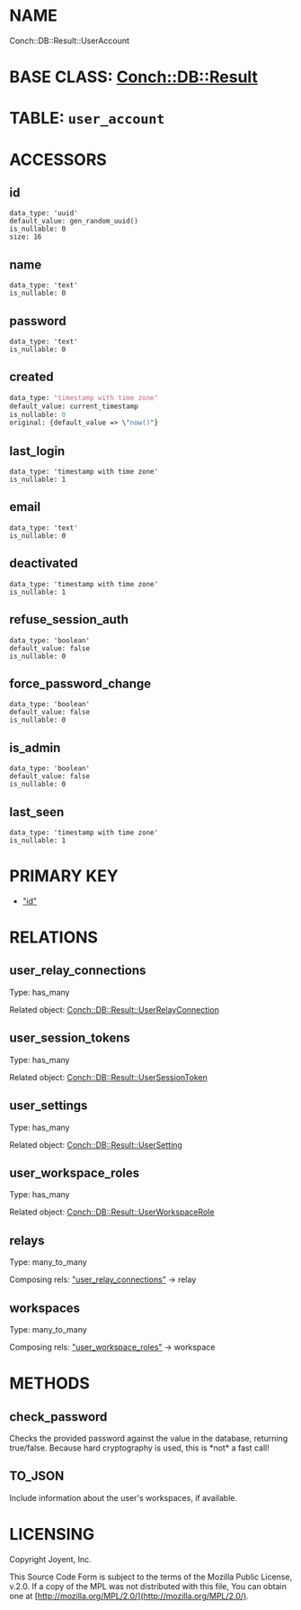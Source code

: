 # NAME

Conch::DB::Result::UserAccount

# BASE CLASS: [Conch::DB::Result](../modules/Conch::DB::Result)

# TABLE: `user_account`

# ACCESSORS

## id

```
data_type: 'uuid'
default_value: gen_random_uuid()
is_nullable: 0
size: 16
```

## name

```
data_type: 'text'
is_nullable: 0
```

## password

```
data_type: 'text'
is_nullable: 0
```

## created

```perl
data_type: 'timestamp with time zone'
default_value: current_timestamp
is_nullable: 0
original: {default_value => \"now()"}
```

## last\_login

```
data_type: 'timestamp with time zone'
is_nullable: 1
```

## email

```
data_type: 'text'
is_nullable: 0
```

## deactivated

```
data_type: 'timestamp with time zone'
is_nullable: 1
```

## refuse\_session\_auth

```
data_type: 'boolean'
default_value: false
is_nullable: 0
```

## force\_password\_change

```
data_type: 'boolean'
default_value: false
is_nullable: 0
```

## is\_admin

```
data_type: 'boolean'
default_value: false
is_nullable: 0
```

## last\_seen

```
data_type: 'timestamp with time zone'
is_nullable: 1
```

# PRIMARY KEY

- ["id"](#id)

# RELATIONS

## user\_relay\_connections

Type: has\_many

Related object: [Conch::DB::Result::UserRelayConnection](../modules/Conch::DB::Result::UserRelayConnection)

## user\_session\_tokens

Type: has\_many

Related object: [Conch::DB::Result::UserSessionToken](../modules/Conch::DB::Result::UserSessionToken)

## user\_settings

Type: has\_many

Related object: [Conch::DB::Result::UserSetting](../modules/Conch::DB::Result::UserSetting)

## user\_workspace\_roles

Type: has\_many

Related object: [Conch::DB::Result::UserWorkspaceRole](../modules/Conch::DB::Result::UserWorkspaceRole)

## relays

Type: many\_to\_many

Composing rels: ["user\_relay\_connections"](#user_relay_connections) -> relay

## workspaces

Type: many\_to\_many

Composing rels: ["user\_workspace\_roles"](#user_workspace_roles) -> workspace

# METHODS

## check\_password

Checks the provided password against the value in the database, returning true/false.
Because hard cryptography is used, this is \*not\* a fast call!

## TO\_JSON

Include information about the user's workspaces, if available.

# LICENSING

Copyright Joyent, Inc.

This Source Code Form is subject to the terms of the Mozilla Public License,
v.2.0. If a copy of the MPL was not distributed with this file, You can obtain
one at [http://mozilla.org/MPL/2.0/](http://mozilla.org/MPL/2.0/).

